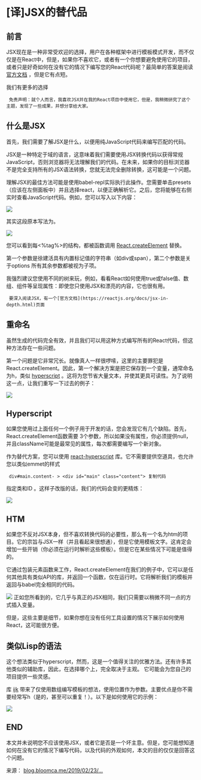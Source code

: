 # [译]JSX的替代品 #

## 前言 ##

JSX现在是一种非常受欢迎的选择，用户在各种框架中进行模板模式开发，而不仅仅是在React中，但是，如果你不喜欢它，或者有一个你想要避免使用它的项目，或者只是好奇如何在没有它的情况下编写您的React代码呢？最简单的答案是阅读 [官方文档]( https://link.juejin.im?target=https%3A%2F%2Freactjs.org%2Fdocs%2Freact-without-jsx.html ) ，但是它有点短。

我们有更多的选择

` 免责声明：就个人而言，我喜欢JSX并在我的React项目中使用它，但是，我稍微研究了这个主题，发现了一些成果，并想分享给大家。`

## 什么是JSX ##

首先，我们需要了解JSX是什么，以便用纯JavaScript代码来编写匹配的代码。

JSX是一种特定于域的语言，这意味着我们需要使用JSX转换代码以获得常规JavaScript，否则浏览器将无法理解我们的代码。在未来，如果你的目标浏览器不是完全支持所有的JSX语法转换，您就无法完全删除转换，这可能是一个问题。

理解JSX的最佳方法可能是使用babel-repl实际执行此操作。您需要单击presets（应该在左侧面板中）并且选择react，以便正确解析它。之后，您将能够在右侧实时查看JavaScript代码。例如，您可以写入以下内容：

![](https://user-gold-cdn.xitu.io/2019/5/17/16ac4f4d69ba0fc2?imageView2/0/w/1280/h/960/ignore-error/1)

其实这段原本写法为。

![](https://user-gold-cdn.xitu.io/2019/5/17/16ac4f59d7443789?imageView2/0/w/1280/h/960/ignore-error/1)

您可以看到每<%tag%>的结构，都被函数调用 [React.createElement]( https://link.juejin.im?target=https%3A%2F%2Freactjs.org%2Fdocs%2Freact-api.html%23createelement ) 替换。

第一个参数是徐建活具有内置标记值的字符串（如div或span），第二个参数是关于options 所有其余参数都被视为子项。

我强烈建议您使用不同的树来玩，例如，看看React如何使用true或false值、数组、组件等呈现属性：即使您只使用JSX和漂亮的内容，它也很有用。

` 要深入阅读JSX，有一个[官方文档](https://reactjs.org/docs/jsx-in-depth.html)页面`

## 重命名 ##

虽然生成的代码完全有效，并且我们可以用这种方式编写所有的React代码，但这种方法存在一些问题。

第一个问题是它非常冗长。就像真人一样很啰嗦，这里的主要罪犯是React.createElement。因此，第一个解决方案是把它保存到一个变量，通常命名为h，类似 [hyperscript]( https://link.juejin.im?target=https%3A%2F%2Fgithub.com%2Fhyperhype%2Fhyperscript ) 。这将为您节省大量文本，并使其更具可读性。为了说明这一点，让我们重写一下过去的例子：

![](https://user-gold-cdn.xitu.io/2019/5/17/16ac4fcdb8848859?imageView2/0/w/1280/h/960/ignore-error/1)

## Hyperscript ##

如果您使用过上面任何一个例子用于开发的话，您会发现它有几个缺陷。首先，React.createElement函数需要 3个参数，所以如果没有属性，你必须提供null，并且className可能是最常见的属性，每次都需要编写一个新对象。

作为替代方案，您可以使用 [react-hyperscript]( https://link.juejin.im?target=https%3A%2F%2Fgithub.com%2Fmlmorg%2Freact-hyperscript ) 库。它不需要提供空道具，也允许您以类似emmet的样式

` div#main.content- > <div id="main" class="content"> 复制代码`

指定类和ID 。这样子改版的话，我们的代码会变的更精炼：

![](https://user-gold-cdn.xitu.io/2019/5/17/16ac4ff988aa4434?imageView2/0/w/1280/h/960/ignore-error/1)

## HTM ##

如果您不反对JSX本身，但不喜欢转换代码的必要性，那么有一个名为htm的项目。它的宗旨与JSX一样（并且看起来很想通），但是它使用模板文字。这肯定会增加一些开销（你必须在运行时解析这些模板）。但是它在某些情况下可能是值得的。

它通过包装元素函数来工作，React.createElement在我们的例子中，它可以是任何其他具有类似API的库，并返回一个函数，仅在运行时。它将解析我们的模板并返回与babel完全相同的代码。

![](https://user-gold-cdn.xitu.io/2019/5/17/16ac5014662ae5c0?imageView2/0/w/1280/h/960/ignore-error/1) 正如您所看到的，它几乎与真正的JSX相同，我们只需要以稍微不同一点的方式插入变量。

但是，这些主要是细节，如果你想在没有任何工具设置的情况下展示如何使用React，这可能很方便。

## 类似Lisp的语法 ##

这个想法类似于hyperscript，然而，这是一个值得关注的优雅方法。还有许多其他类似的辅助库，因此，在选择哪个上，完全取决于主观。 它可能会为您自己的项目提供一些灵感。

库 [ijk]( https://link.juejin.im?target=https%3A%2F%2Fgithub.com%2Flukejacksonn%2Fijk ) 带来了仅使用数组编写模板的想法，使用位置作为参数。主要优点是你不需要经常写h（是的，甚至可以重复！）。以下是如何使用它的示例：

![](https://user-gold-cdn.xitu.io/2019/5/17/16ac503a98acf770?imageView2/0/w/1280/h/960/ignore-error/1)

## END ##

本文并未说明您不应该使用JSX，或者它是否是一个坏主意。但是，您可能想知道如何在没有它的情况下编写代码，以及代码的外观如何，本文的目的仅仅是回答这个问题。

来源： [blog.bloomca.me/2019/02/23/…]( https://link.juejin.im?target=https%3A%2F%2Fblog.bloomca.me%2F2019%2F02%2F23%2Falternatives-to-jsx.html )